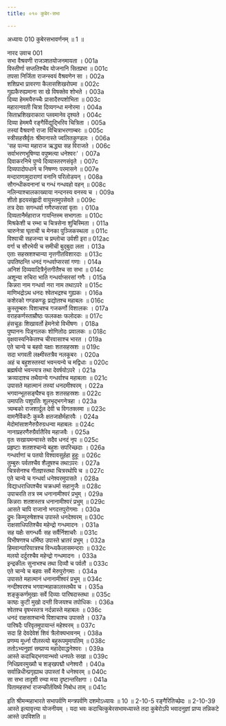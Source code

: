 ```yaml
---
title: ०१० कुबेर-सभा

---
```

अध्यायः 010
कुबेरसभावर्णनम् ॥ 1 ॥
	
नारद उवाच 	001  
सभा वैश्रवणी राजञ्शतयोजनमायता ।	001a  
विस्तीर्णा सप्ततिश्चैव योजनानि सितप्रभा ॥	001c  
तपसा निर्जिता राजन्स्वयं वैश्रवणेन सा ।	002a  
शशिप्रभा प्रावरणा कैलासशिखरोपमा ॥	002c  
गुह्यकैरुह्यमाना सा खे विषक्तेव शोभते ।	003a  
दिव्या हेममयैरुच्चैः प्रासादैरुपशोभिता ॥	003c  
महारत्नवती चित्रा दिव्यगन्धा मनोरमा ।	004a  
सिताभ्रशिखराकारा प्लवमानेव दृश्यते ।	004c  
दिव्या हेममयै रङ्गैर्विद्युद्भिरिव चित्रिता ।	005a  
तस्यां वैश्रवणो राजा विचित्राभरणाम्बरः ॥	005c  
स्त्रीसहस्रैर्वृतः श्रीमानास्ते ज्वलितकुण्डलः ।	006a  
\'सह पत्न्या महाराज ऋद्ध्या सह विराजते ।	006c  
सर्वाभरणभूषिण्या वपुष्मत्या धनेश्वरः\' ।	007a  
दिवाकरनिभे पुण्ये दिव्यास्तरणसंवृते ।	007c  
दिव्यपादोपधाने च निषण्णः परमासने ॥	007e  
मन्दाराणामुदाराणां वनानि परिलोडयन् ।	008a  
सौगन्धीकवनानां च गन्धं गन्धवहो वहन् ॥	008c  
नलिन्याश्चालकाख्याया नन्दनस्य वनस्य च ।	009a  
शीतो हृदयसंह्लादी वायुस्तमुपसेवते ॥	009c  
तत्र देवाः सगन्धर्वा गणैरप्सरसां वृताः ।	010a  
दिव्यतानैर्महाराज गायन्तिस्म सभागताः ॥	010c  
मिश्रकेशी च रम्भा च चित्रसेना शुचिस्मिता ।	011a  
चारुनेत्रा घृताची च मेनका पुञ्जिकस्थला ॥	011c  
विश्वाची सहजन्या च प्रम्लोचा उर्वशी इरा॥	012ac  
वर्गा च सौरभेयी च समीची बुद्बुदा लता ।	013a  
एताः सहस्रशश्चान्या नृत्तगीतविशारदाः ॥	013c  
उपतिष्ठन्ति धनदं गन्धर्वाप्सरसां गणाः ।	014a  
अनिशं दिव्यवादित्रैर्नृत्तगीतैश्च सा सभा ॥	014c  
अशून्या रुचिरा भाति गन्धर्वाप्सरसां गणैः ।	015a  
किन्नरा नाम गन्धर्वा नरा नाम तथाऽपरे ॥	015c  
माणिभद्रोऽथ धनदः श्वेतभद्रश्च गुह्यकः ।	016a  
कशेरको गण्डकण्डूः प्रद्योतश्च महाबलः ॥	016c  
कुस्तुम्बरुः पिशाचश्च गजकर्णो विशालकः ।	017a  
वराहकर्णस्ताम्रौष्ठः फलकक्षः फलोदकः ॥	017c  
हंसचूडः शिखावर्तो हेमनेत्रो विभीषणः ।	018a  
पुष्पाननः पिङ्गलकः शोणितोदः प्रवालकः ॥	018c  
वृक्षवास्यनिकेतश्च चीरवासाश्च भारत ।	019a  
एते चान्ये च बहवो यक्षाः शतसहस्रशः ॥	019c  
सदा भगवती लक्ष्मीस्तत्रैव नलकूबरः ।	020a  
अहं च बहुशस्तस्यां भवन्त्यन्ये च मद्विधाः ॥	020c  
ब्रह्मर्षयो भवन्त्यत्र तथा देवर्षयोऽपरे ।	021a  
क्रव्यादाश्च तथैवान्ये गन्धर्वाश्च महाबलाः ॥	021c  
उपासते महात्मानं तस्यां धनदमीश्वरम् ।	022a  
भगवान्भूतसङ्घैश्च वृतः शतसहस्रशः ॥	022c  
उमापतिः पशुपतिः शूलभृद्भगनेत्रहा ।	023a  
त्र्यम्बको राजशार्दूल देवी च विगतक्लमा ॥	023c  
वामनैर्विकटैः कुब्जैः क्षतजाक्षैर्महारवैः ।	024a  
मेदोमांसाशनैरुग्रैरुग्रधन्वा महाबलः ॥	024c  
नानाप्रहरणैरुग्रैर्वातैरिव महाजवैः ।	025a  
वृतः सखायमन्वास्ते सदैव धनदं नृप ॥	025c  
प्रहृष्टाः शतशश्चान्ये बहुशः सपरिच्छदाः ।	026a  
गन्धर्वाणां च पतयो विश्वावसुर्हहा हुहूः ॥	026c  
तुम्बुरुः पर्वतश्चैव शैलूषश्च तथाऽपरः ।	027a  
चित्रसेनश्च गीतज्ञस्तथा चित्ररथोपि च ॥	027c  
एते चान्ये च गन्धर्वा धनेश्वरमुपासते ।	028a  
विद्याधराधिपश्चैव चक्रधर्मा सहानुजैः ॥	028c  
उपाचरति तत्र स्म धनानामीश्वरं प्रभुम् ।	029a  
किन्नराः शतशस्तत्र धनानामीश्वरं प्रभुम् ॥	029c  
आसते चापि राजानो भगदत्तपुरोगमाः ।	030a  
द्रुमः किम्पुरुषेशश्च उपास्ते धनदेश्वरम् ॥	030c  
राक्षसाधिपतिश्चैव महेन्द्रो गन्धमादनः ।	031a  
सह यक्षैः सगन्धर्वैः सह सर्वैर्निशाचरैः ॥	031c  
विभीषणश्च धर्मिष्ठ उपास्ते भ्रातरं प्रभुम् ।	032a  
हिमवान्पारियात्रश्च विन्ध्यकैलासमन्दराः ॥	032c  
मलयो दर्दुरश्चैव महेन्द्रो गन्धमादनः ।	033a  
इन्द्रकीलः सुनाभश्च तथा दिव्यौ च पर्वतौ ॥	033c  
एते चान्ये च बहवः सर्वे मेरुपुरोगमाः ।	034a  
उपासते महात्मानं धनानामीश्वरं प्रभुम् ॥	034c  
नन्दीश्वरश्च भगवान्महाकालस्तथैव च ।	035a  
शङ्कुकर्णमुखाः सर्वे दिव्याः पारिषदास्तथा ॥	035c  
काष्ठः कुटी मुखो दन्ती विजयश्च तपोधिकः ।	036a  
श्वेतश्च वृषभस्तत्र नर्दन्नास्ते महाबलः ॥	036c  
धनदं राक्षसाश्चान्ये पिशाचाश्च उपासते ।	037a  
पारिषदैः परिवृतमुपायान्तं महेश्वरम् ॥	037c  
सदा हि देवदेवेशं शिवं त्रैलोक्यभावनम् ।	038a  
प्रणम्य मूर्ध्ना पौलस्त्यो बहुरूपमुमापतिम् ॥	038c  
ततोऽभ्यनुज्ञां सम्प्राप्य महादेवाद्धनेश्वरः ।	039a  
आस्ते कदाचिद्भगवान्भवो धनपतेः सखा ॥	039c  
निधिप्रवरमुख्यौ च शङ्खपद्मौ धनेश्वरौ ।	040a  
सर्वान्निधीन्प्रगृह्याथ उपास्तां वै धनेश्वरम् ॥	040c  
सा सभा तादृशी रम्या मया दृष्टान्तरिक्षगा ।	041a  
पितामहसभां राजन्कीर्तयिष्ये निबोध ताम् ॥ 	041c  

इति श्रीमन्महाभारते सभापर्वणि मन्त्रपर्वणि दशमोऽध्यायः ॥ 10 ॥
2-10-5 रङ्गैरितिच्छेदः ॥ 2-10-39 आस्ते इत्यावृत्त्या योजनीयम् । यदा भवः कदाचित्कुबेरसभामध्यास्ते तदा कुबेरोऽपि भवादनुज्ञां प्राप्य तन्निकटे आस्ते उपविशति ॥